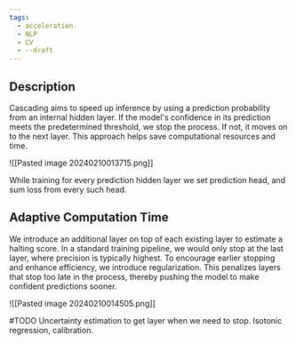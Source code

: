 ```yaml
---
tags:
  - acceleration
  - NLP
  - CV
  - --draft
---
```

## Description
Cascading aims to speed up inference by using a prediction probability from an internal hidden layer. If the model's confidence in its prediction meets the predetermined threshold, we stop the process. If not, it moves on to the next layer. This approach helps save computational resources and time.

![[Pasted image 20240210013715.png]]

While training for every prediction hidden layer we set prediction head, and sum loss from every such head.
## Adaptive Computation Time
We introduce an additional layer on top of each existing layer to estimate a halting score. In a standard training pipeline, we would only stop at the last layer, where precision is typically highest. To encourage earlier stopping and enhance efficiency, we introduce regularization. This penalizes layers that stop too late in the process, thereby pushing the model to make confident predictions sooner.

![[Pasted image 20240210014505.png]]

#TODO Uncertainty estimation to get layer when we need to stop. Isotonic regression, calibration.